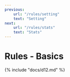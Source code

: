 ```yaml
---
previous:
    url: "/rules/setting"
    text: "Setting"
next:
    url: "/rules/stats"
    text: "Stats"
---
```


# Rules - Basics

{% include "docs/d12.md" %}